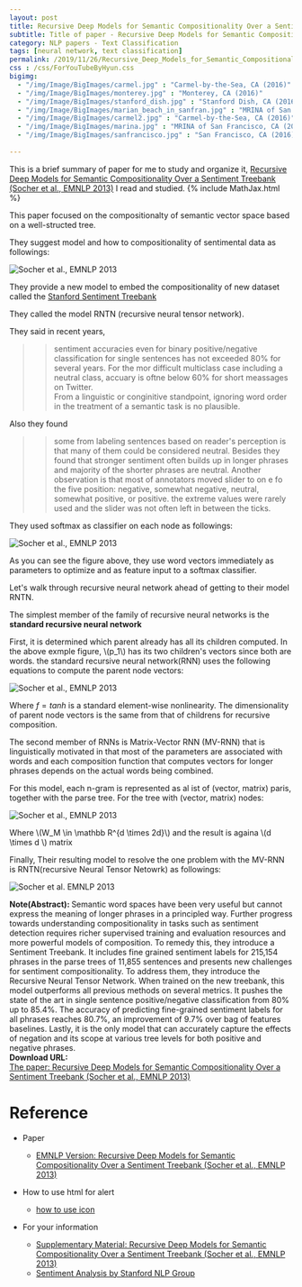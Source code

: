 ```yaml
---
layout: post
title: Recursive Deep Models for Semantic Compositionality Over a Sentiment Treebank
subtitle: Title of paper - Recursive Deep Models for Semantic Compositionality Over a Sentiment Treebank
category: NLP papers - Text Classification
tags: [neural network, text classification]
permalink: /2019/11/26/Recursive_Deep_Models_for_Semantic_Compositionality_Over_a_Sentiment_Treebank/
css : /css/ForYouTubeByHyun.css
bigimg: 
  - "/img/Image/BigImages/carmel.jpg" : "Carmel-by-the-Sea, CA (2016)"
  - "/img/Image/BigImages/monterey.jpg" : "Monterey, CA (2016)"
  - "/img/Image/BigImages/stanford_dish.jpg" : "Stanford Dish, CA (2016)"
  - "/img/Image/BigImages/marian_beach_in_sanfran.jpg" : "MRINA of San Francisco, CA (2016)"
  - "/img/Image/BigImages/carmel2.jpg" : "Carmel-by-the-Sea, CA (2016)"
  - "/img/Image/BigImages/marina.jpg" : "MRINA of San Francisco, CA (2016)"
  - "/img/Image/BigImages/sanfrancisco.jpg" : "San Francisco, CA (2016)"
  
---
```


This is a brief summary of paper for me to study and organize it, [Recursive Deep Models for Semantic Compositionality Over a Sentiment Treebank (Socher et al., EMNLP 2013)](https://www.aclweb.org/anthology/D13-1170/) I read and studied. 
{% include MathJax.html %}

This paper focused on the compositionalty of semantic vector space based on a well-structed tree. 

They suggest model and how to compositionality of sentimental data as followings: 

![Socher et al., EMNLP 2013](/img/Image/NaturalLanguageProcessing/NLPLabs/Paper_Investigation/Text_Classification/2019-11-26-Recursive_Deep_Models_for_Semantic_Compositionality_Over_a_Sentiment_Treebank/SENT_tree_bank1.PNG)

They provide a new model to embed the compositionality of new dataset called the [Stanford Sentiment Treebank](https://nlp.stanford.edu/sentiment/)

They called the model RNTN (recursive neural tensor network).

They said in recent years, 

>> sentiment accuracies even for binary positive/negative classification for single sentences has not exceeded 80% for several years. For the mor difficult multiclass case including a neutral class, accuary is oftne below 60% for short meassages on Twitter.   
>> From a linguistic or conginitive standpoint, ignoring word order in the treatment of a semantic task is no plausible.


Also they found 

>> some from labeling sentences based on reader's perception is that many of them could be considered neutral. Besides they found that stronger sentiment often builds up in longer phrases and majority of the shorter phrases are neutral. Another observation is that most of annotators moved slider to on e fo the five position: negative, somewhat negative, neutral, somewhat positive, or positive. the extreme values were rarely used and the slider was not often left in between the ticks.

They used softmax as classifier on each node as followings: 

![Socher et al., EMNLP 2013](/img/Image/NaturalLanguageProcessing/NLPLabs/Paper_Investigation/Text_Classification/2019-11-26-Recursive_Deep_Models_for_Semantic_Compositionality_Over_a_Sentiment_Treebank/SENT_tree_bank2.PNG)

As you can see the figure above, they use word vectors immediately as parameters to optimize and as feature input to a softmax classifier.

Let's walk through recursive neural network ahead of getting to their model RNTN.

The simplest member of the family of recursive neural networks is the **standard recursive neural network**

First, it is determined which parent already has all its children computed. In the above exmple figure, \\(p_1\\) has its two children's vectors since both are words. the standard recursive neural network(RNN) uses the following equations to compute the parent node vectors:

![Socher et al., EMNLP 2013](/img/Image/NaturalLanguageProcessing/NLPLabs/Paper_Investigation/Text_Classification/2019-11-26-Recursive_Deep_Models_for_Semantic_Compositionality_Over_a_Sentiment_Treebank/SENT_tree_bank_equation1.PNG)

Where $f=tanh$ is a standard element-wise nonlinearity. The dimensionality of parent node vectors is the same from that of childrens for recursive composition.

The second member of RNNs is Matrix-Vector RNN (MV-RNN) that is linguistically motivated in that most of the parameters are associated with words and each composition function that computes vectors for longer phrases depends on the actual words being combined.

For this model, each n-gram is represented as al ist of (vector, matrix) paris, together with the parse tree. For the tree with (vector, matrix) nodes: 

![Socher et al., EMNLP 2013](/img/Image/NaturalLanguageProcessing/NLPLabs/Paper_Investigation/Text_Classification/2019-11-26-Recursive_Deep_Models_for_Semantic_Compositionality_Over_a_Sentiment_Treebank/SENT_tree_bank_equation_2.PNG)

Where \\(W_M \in \mathbb R^{d \times 2d}\\) and the result is againa \\(d \times d \\) matrix

Finally, Their resulting model to resolve the one problem with the MV-RNN is RNTN(recursive Neural Tensor Netowrk) as followings:

![Socher et al. EMNLP 2013](/img/Image/NaturalLanguageProcessing/NLPLabs/Paper_Investigation/Text_Classification/2019-11-26-Recursive_Deep_Models_for_Semantic_Compositionality_Over_a_Sentiment_Treebank/SENT_tree_bank_equation3.PNG)

<div class="alert alert-info" role="alert"><i class="fa fa-info-circle"></i> <b>Note(Abstract): </b>
Semantic word spaces have been very useful but cannot express the meaning of longer phrases in a principled way. Further progress towards understanding compositionality in tasks such as sentiment detection requires richer supervised training and evaluation resources and more powerful models of composition. To remedy this, they introduce a Sentiment Treebank. It includes fine grained sentiment labels for 215,154 phrases in the parse trees of 11,855 sentences and presents new challenges for sentiment compositionality. To address them, they introduce the Recursive Neural Tensor Network. When trained on the new treebank, this model outperforms all previous methods on several metrics. It pushes the state of the art in single sentence positive/negative classification from 80% up to 85.4%. The accuracy of predicting fine-grained sentiment labels for all phrases reaches 80.7%, an improvement of 9.7% over bag of features baselines. Lastly, it is the only model that can accurately capture the effects of negation and its scope at various tree levels for both positive and negative phrases.
</div>
    
<div class="alert alert-success" role="alert"><i class="fa fa-paperclip fa-lg"></i> <b>Download URL: </b><br>
  <a href="https://www.aclweb.org/anthology/D13-1170/">The paper: Recursive Deep Models for Semantic Compositionality Over a Sentiment Treebank (Socher et al., EMNLP 2013)</a>
</div>

# Reference 

- Paper 
  - [EMNLP Version: Recursive Deep Models for Semantic Compositionality Over a Sentiment Treebank (Socher et al., EMNLP 2013)](https://www.aclweb.org/anthology/D13-1170/)
  
- How to use html for alert
  - [how to use icon](http://idratherbewriting.com/documentation-theme-jekyll/mydoc_icons.html)
    
- For your information
  - [Supplementary Material: Recursive Deep Models for Semantic Compositionality Over a Sentiment Treebank (Socher et al., EMNLP 2013)](https://www.aclweb.org/anthology/attachments/D13-1170.Attachment.pdf)
  - [Sentiment Analysis by Stanford NLP Group](https://nlp.stanford.edu/sentiment/)





























